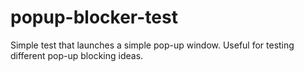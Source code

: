 # popup-blocker-test

Simple test that launches a simple pop-up window. Useful for testing
different pop-up blocking ideas.
